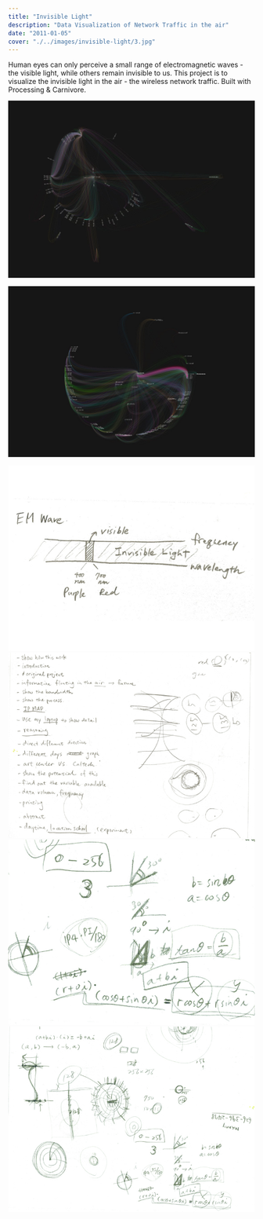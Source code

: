```yaml
---
title: "Invisible Light"
description: "Data Visualization of Network Traffic in the air"
date: "2011-01-05"
cover: "./../images/invisible-light/3.jpg"
---
```


<div class="text">
Human eyes can only perceive a small range of electromagnetic waves - the visible light, while others remain invisible to us. This project is to visualize the invisible light in the air - the wireless network traffic. Built with Processing & Carnivore.
</div>

![Invisible Light](./../images/invisible-light/2.jpg)

![Invisible Light](./../images/invisible-light/3.jpg)

<div class="row">
  <img src="./../images/invisible-light/emwave.jpeg" />
  <img src="./../images/invisible-light/sketch5.jpeg" />
</div>

<div class="row">
  <img src="./../images/invisible-light/sketch6.jpeg" />
  <img src="./../images/invisible-light/sketch7.jpeg" />
</div>
